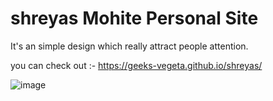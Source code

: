 # shreyas Mohite Personal Site

It's an simple design which really attract people attention.

you can check out :- https://geeks-vegeta.github.io/shreyas/

![image](https://github.com/Geeks-Vegeta/shreyas/assets/89457811/1c9770d0-3f6d-40bd-9996-958c00b4f2f9)
